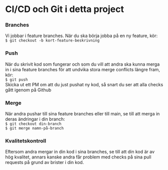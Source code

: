 # CI/CD och Git i detta project

### Branches
Vi jobbar i feature branches. När du ska börja jobba på en ny feature, kör:  
```$ git checkout -b kort-feature-beskrivning```

### Push
När du skrivit kod som fungerar och som du vill att andra ska kunna merga in i sina feature branches för att
undvika stora merge conflicts längre fram, kör:  
```$ git push```  
Skicka ut ett PM om att du just pushat ny kod, så snart du ser att alla checks gått igenom på Github

### Merge
När andra pushar till sina feature branches eller till main, se till att merga in deras ändringar i din branch:  
```$ git checkout din-branch```  
```$ git merge namn-på-branch```

### Kvalitetskontroll
Eftersom andra mergar in din kod i sina branches, se till att din kod är av hög kvalitet, annars kanske andra
får problem med checks på sina pull requests på grund av brister i din kod.




